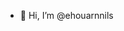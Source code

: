 - 👋 Hi, I’m @ehouarnnils

<!---
ehouarnnils/ehouarnnils is a ✨ special ✨ repository because its `README.md` (this file) appears on your GitHub profile.
You can click the Preview link to take a look at your changes.
--->
